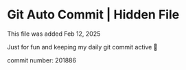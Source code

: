 # Git Auto Commit | Hidden File

This file was added Feb 12, 2025

Just for fun and keeping my daily git commit active 🤪

commit number: 201886
